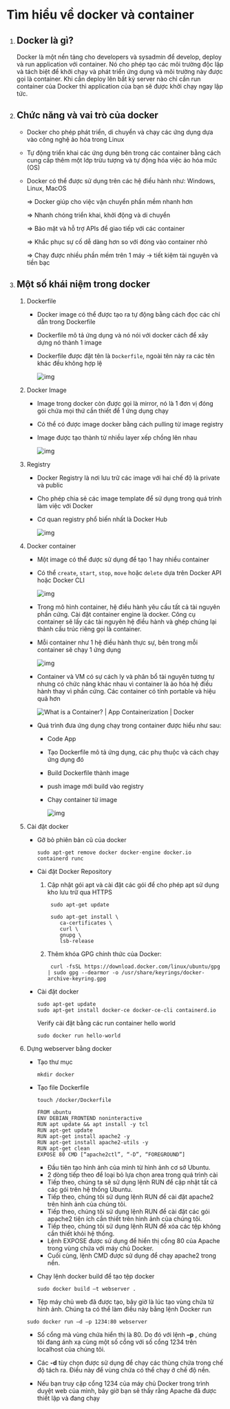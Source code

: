 # Tìm hiểu về docker và container

1. ## Docker là gì?

   Docker là một nền tảng cho developers và sysadmin để develop, deploy và run application với container. Nó cho phép tạo các môi trường độc lập và tách biệt để khởi chạy và phát triển ứng dụng và môi trường này được gọi là container. Khi cần deploy lên bất kỳ server nào chỉ cần run container của Docker thì application của bạn sẽ được khởi chạy ngay lập tức.

2. ## Chức năng và vai trò của docker

   - Docker cho phép phát triển, di chuyển và chạy các ứng dụng dựa vào công nghệ ảo hóa trong Linux

   - Tự động triển khai các ứng dụng bên trong các container bằng cách cung cấp thêm một lớp trừu tượng và tự động hóa việc ảo hóa mức (OS)

   - Docker có thể được sử dụng trên các hệ điều hành như: Windows, Linux, MacOS

     => Docker giúp cho việc vận chuyển phần mềm nhanh hơn

     => Nhanh chóng triển khai, khởi động và di chuyển

     => Bảo mật và hỗ trợ APIs để giao tiếp với các container

     => Khắc phục sự cố dễ dàng hơn so với đóng vào container nhỏ

     => Chạy được nhiều phần mềm trên 1 máy -> tiết kiệm tài nguyên và tiền bạc

3. ## Một số khái niệm trong docker

   1. Dockerfile

      - Docker image có thể được tạo ra tự động bằng cách đọc các chỉ dẫn trong Dockerfile

      - Dockerfile mô tả ứng dụng và nó nói với docker cách để xây dựng nó thành 1 image

      - Dockerfile được đặt tên là `Dockerfile`, ngoài tên này ra các tên khác đều không hợp lệ

        ![img](https://hocchudong.com/wp-content/uploads/2021/04/image-44.png)

   2. Docker Image

      - Image trong docker còn được gọi là mirror, nó là 1 đơn vị đóng gói chứa mọi thứ cần thiết để 1 ứng dụng chạy

      - Có thể có được image docker bằng cách pulling từ image registry

      - Image được tạo thành từ nhiều layer xếp chồng lên nhau

        ![img](https://hocchudong.com/wp-content/uploads/2021/04/image-33.png)

   3. Registry

      - Docker Registry là nơi lưu trữ các image với hai chế độ là private và public

      - Cho phép chia sẻ các image template để sử dụng trong quá trình làm việc với Docker

      - Cơ quan registry phổ biến nhất là Docker Hub

        ![img](https://hocchudong.com/wp-content/uploads/2021/04/image-45.png)

   4. Docker container

      - Một image có thể được sử dụng để tạo 1 hay nhiều container

      - Có thể `create`, `start`, `stop`, `move` hoặc `delete` dựa trên Docker API hoặc Docker CLI

        ![img](https://github.com/hungviet99/ghichep_docker/raw/main/images/docker6.png)

      - Trong mô hình container, hệ điều hành yêu cầu tất cả tài nguyên phần cứng. Cài đặt container engine là docker. Công cụ container sẽ lấy các tài nguyên hệ điều hành và ghép chúng lại thành cấu trúc riêng gọi là container.

      - Mỗi container như 1 hệ điều hành thực sự, bên trong mỗi container sẽ chạy 1 ứng dụng

        ![img](https://github.com/hungviet99/ghichep_docker/raw/main/images/docker8.png)

      - Container và VM có sự cách ly và phân bổ tài nguyên tương tự nhưng có chức năng khác nhau vì container là ảo hóa hệ điều hành thay vì phần cứng. Các container có tính portable và hiệu quả hơn

        ![What is a Container? | App Containerization | Docker](https://www.docker.com/sites/default/files/d8/2018-11/docker-containerized-and-vm-transparent-bg.png)

      - Quá trình đưa ứng dụng chạy trong container được hiểu như sau:

        - Code App 

        - Tạo Dockerfile mô tả ứng dụng, các phụ thuộc và cách chạy ứng dụng đó

        - Build Dockerfile thành image

        - push image mới build vào registry

        - Chạy container từ image

          ![img](https://github.com/hungviet99/ghichep_docker/raw/main/images/docker9.png)

   5. Cài đặt docker

      - Gỡ bỏ phiên bản cũ của docker

        ```
        sudo apt-get remove docker docker-engine docker.io containerd runc
        ```

      - Cài đặt Docker Repository

        1. Cập nhật gói apt và cài đặt các gói để cho phép apt sử dụng kho lưu trữ qua HTTPS

           ```
            sudo apt-get update
            
            sudo apt-get install \
               ca-certificates \
               curl \
               gnupg \
               lsb-release

        2. Thêm khóa GPG chính thức của Docker:

           ```
            curl -fsSL https://download.docker.com/linux/ubuntu/gpg | sudo gpg --dearmor -o /usr/share/keyrings/docker-archive-keyring.gpg
           ```

      - Cài đặt docker

        ```
        sudo apt-get update
        sudo apt-get install docker-ce docker-ce-cli containerd.io
        ```

        Verify cài đặt bằng các run container hello world

        ```
        sudo docker run hello-world

   6. Dựng webserver bằng docker

      - Tạo thư mục

        ```
        mkdir docker

      - Tạo file Dockerfile 

        ```
        touch /docker/Dockerfile
        
        FROM ubuntu 
        ENV DEBIAN_FRONTEND noninteractive
        RUN apt update && apt install -y tcl
        RUN apt-get update 
        RUN apt-get install apache2 -y
        RUN apt-get install apache2-utils -y 
        RUN apt-get clean 
        EXPOSE 80 CMD [“apache2ctl”, “-D”, “FOREGROUND”]
        ```

        - Đầu tiên tạo hình ảnh của mình từ hình ảnh cơ sở Ubuntu.
        - 2 dòng tiếp theo để loại bỏ lựa chọn area trong quá trình cài
        - Tiếp theo, chúng ta sẽ sử dụng lệnh RUN để cập nhật tất cả các gói trên hệ thống Ubuntu.
        - Tiếp theo, chúng tôi sử dụng lệnh RUN để cài đặt apache2 trên hình ảnh của chúng tôi.
        - Tiếp theo, chúng tôi sử dụng lệnh RUN để cài đặt các gói apache2 tiện ích cần thiết trên hình ảnh của chúng tôi.
        - Tiếp theo, chúng tôi sử dụng lệnh RUN để xóa các tệp không cần thiết khỏi hệ thống.
        - Lệnh EXPOSE được sử dụng để hiển thị cổng 80 của Apache trong vùng chứa với máy chủ Docker.
        - Cuối cùng, lệnh CMD được sử dụng để chạy apache2 trong nền.

      - Chạy lệnh docker build để tạo tệp docker

        ```
        sudo docker build –t webserver . 
        ```

      -  Tệp máy chủ web đã được tạo, bây giờ là lúc tạo vùng chứa từ hình ảnh. Chúng ta có thể làm điều này bằng lệnh Docker run

        ```
        sudo docker run –d –p 1234:80 webserver 
        ```

        - Số cổng mà vùng chứa hiển thị là 80. Do đó với lệnh **–p** , chúng tôi đang ánh xạ cùng một số cổng với số cổng 1234 trên localhost của chúng tôi.
        - Các **-d** tùy chọn được sử dụng để chạy các thùng chứa trong chế độ tách ra. Điều này để vùng chứa có thể chạy ở chế độ nền.

      - Nếu bạn truy cập cổng 1234 của máy chủ Docker trong trình duyệt web của mình, bây giờ bạn sẽ thấy rằng Apache đã được thiết lập và đang chạy

